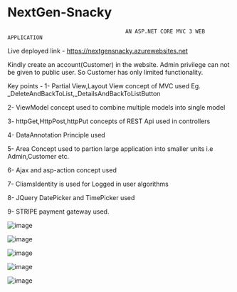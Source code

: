 # NextGen-Snacky
                                         AN ASP.NET CORE MVC 3 WEB APPLICATION
			       
			      		
					
Live deployed link - https://nextgensnacky.azurewebsites.net
                              
Kindly create an account(Customer) in the website. Admin privilege can not be given to public user. So Customer has only limited functionality.

Key points - 
1- Partial View,Layout View concept of MVC used
		Eg. _DeleteAndBackToList,_DetailsAndBackToListButton
		
2- ViewModel concept used to combine multiple models into single model
		
3- httpGet,HttpPost,httpPut concepts of REST Api used in controllers

4- DataAnnotation Principle used

5- Area Concept used to partion large application into smaller units i.e Admin,Customer etc.

6- Ajax and asp-action concept used

7- CliamsIdentity is used for Logged in user algorithms

8- JQuery DatePicker and TimePicker used

9- STRIPE payment gateway used.

![image](https://user-images.githubusercontent.com/48886326/159074464-489c113a-1b10-42b0-b242-32d4e4488c34.png)
                                                       
![image](https://user-images.githubusercontent.com/48886326/159104751-2728fd6b-98bc-436f-beb2-abf278ebad1c.png)

![image](https://user-images.githubusercontent.com/48886326/159104762-26fadc3e-bb5f-4484-925f-1441736bfefd.png)

![image](https://user-images.githubusercontent.com/48886326/159104779-6a9fe384-909e-4d3a-ae1f-2dfc90ec2eb6.png)

![image](https://user-images.githubusercontent.com/48886326/159104830-c5c87ba0-0453-4ad8-8d0f-70b401168834.png)
